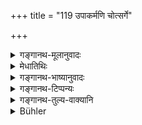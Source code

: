 +++
title = "119 उपाकर्मणि चोत्सर्गे"

+++

<details><summary>गङ्गानथ-मूलानुवादः</summary>

At the ceremony of upākarma and at that of utsarjana, omission of study has been prescribed for three days, but at the Aṣṭakāṣ for one day and night; as also on the last nights of the seasons.—(119)
</details>

<details><summary>मेधातिथिः</summary>

**उत्सर्गे** पक्षिण्य् अहोरात्रं च पूर्वम् उक्तम्, अनेन त्रिरात्रेण विकल्प्यते । **उपाकर्मण्य्** अपूर्वो विधिः । **अष्टका** ऊर्ध्वम् आग्रहायण्यास् तमिस्रपक्षे ऽष्टम्यस् तिस्रश् चतस्रो वा । यद्य् अपि सर्वास्व् अष्टमीष्व् अहोरात्रम् उक्तं तथापि नित्यार्थो ऽयम् आरम्भो युक्त एव । विकल्पश् च सर्वत्रास्मिन् प्रकरणे कृतार्थत्वापेक्षः । **ऋत्वन्तासु** अहोरात्रम् इत्य् अनुषज्यते । षड् ऋतवः । तेषां यत्र पूर्वो निवर्तते अपरश् च प्रवर्तते तत्रानध्यायः । रात्रिग्रहणम् उपलक्षणार्थम् ॥ ४.११९ ॥
</details>

<details><summary>गङ्गानथ-भाष्यानुवादः</summary>

It has been said above (verse 97) that, at the *Utsarjana* ceremony, one night, along with the preceding and the following days, has deen declared to be unfit for study; and with that the present text lays down the option of observing ‘three days.’ But, in connection with the ‘Upākarma,’ this is the original Injunction.

‘*Aṣṭakās*’—*i. e*., the three or four eighth nights during the fortnights following after the Full-Moon of the month of *Āgrahāyaṇa*. Though it has been said above that the whole day and night is to be observed on the eighth days of all fortnights, yet its mention in the present connection is only right and proper, as emphasizing the obligatory character of the rule; and, throughout the present context, we have to regard two rules as optional only when each is found to be self-sufficient.

‘*On the last nights of the seasons*;’—‘one day and night’ is to be construed with this also. There are six seasons; and the *day* on which one ends and the other begins, is to be regarded as unfit for study; and the mention of ‘night’ is only by way of an indicative.—(119).
</details>

<details><summary>गङ्गानथ-टिप्पन्यः</summary>

For the ‘Seasons’, see *Sūryasiddhānta*, 14.10.

The first half of this Verse is quoted in *Vīramitrodaya* (Saṃskāra, p. 531);—in *Nirṇayasindhu* (p. 193);—in *Hemādri* (Kāla, p. 760);—in
*Saṃskāramayūkha* (p. 59);—in *Smṛticandrikā* (Saṃskāra, p. 154);—in
*Gadādharapaddhati* (Kāla, p. 195);—and in *Saṃskāraratnamālā* (p. 332),
which explains ‘*kṣapaṇam*’ as ‘*anadhyāyaḥ*’.
</details>

<details><summary>गङ्गानथ-तुल्य-वाक्यानि</summary>

*Āpastamba Dharmasūtra* (1.10.1-2).—‘The full moon days of Phālguna,
Āṣāḍha and Kārtika, the Aṣṭakā’s and the Upākaraṇa ceremony are occasions for a three-days holiday.’

*Gautama* (16.37, 39).—‘The full moon day of Kārttika, Phālguna and
Āṣāḍha, and the three Aṣṭakās—are occasions for three-days’ holiday.’

*Viṣṇu* (30.5, 21, 25).—‘Nor at the junction of seasons, nor during an
eclipse, nor at the Upākarma, nor at the Utsarjana ceremony.’

*Yājñavalkya* (1.6.144, 146).—‘By reason of the Upākarma or the Utsarga
ceremony, or the death of a Vedic Scholar of one’s own recension,—also on the fifteenth, fourteenth and eighth days of the month, on the occasion of an eclipse, at the juncture of seasons, and on the occasion of eating, or receiving gifts, at a Śrāddha.’

*Pāraskara* (2.10.23).—‘They should not read for three days.’

Do. (2.11.2).—‘On eating at a Śrāddha...... at the juncture of the seasons,—they shall not road till the same time next day.’

*Gobhila* (3.3.22).—‘On the three full moon nights of Kārttika, Phālguna
and Āṣāḍha.’
</details>

<details><summary>Bühler</summary>

119	On (the occasion of) the Upakarman and (of) the Vedotsarga an omission (of the Veda-study) for three days has been prescribed, but on the Ashtakas and on the last nights of the seasons for a day and a night.
</details>
